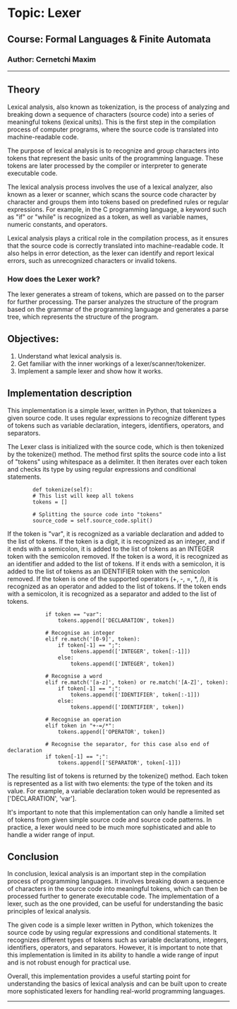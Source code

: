 # Topic: Lexer
## Course: Formal Languages & Finite Automata
### Author: Cernetchi Maxim
____
## Theory 
<p>
Lexical analysis, also known as tokenization, is the process of analyzing and breaking down a sequence of characters (source code) into a series of meaningful tokens (lexical units). This is the first step in the compilation process of computer programs, where the source code is translated into machine-readable code.

The purpose of lexical analysis is to recognize and group characters into tokens that represent the basic units of the programming language. These tokens are later processed by the compiler or interpreter to generate executable code.

The lexical analysis process involves the use of a lexical analyzer, also known as a lexer or scanner, which scans the source code character by character and groups them into tokens based on predefined rules or regular expressions. For example, in the C programming language, a keyword such as "if" or "while" is recognized as a token, as well as variable names, numeric constants, and operators.

Lexical analysis plays a critical role in the compilation process, as it ensures that the source code is correctly translated into machine-readable code. It also helps in error detection, as the lexer can identify and report lexical errors, such as unrecognized characters or invalid tokens.
</p>

### How does the Lexer work?
The lexer generates a stream of tokens, which are passed on to the parser for further processing. The parser analyzes the structure of the program based on the grammar of the programming language and generates a parse tree, which represents the structure of the program.

## Objectives:
1. Understand what lexical analysis is.
2. Get familiar with the inner workings of a lexer/scanner/tokenizer.
3. Implement a sample lexer and show how it works.

## Implementation description
This implementation is a simple lexer, written in Python, that tokenizes a given source code. It uses regular expressions to recognize different types of tokens such as variable declaration, integers, identifiers, operators, and separators.

The Lexer class is initialized with the source code, which is then tokenized by the tokenize() method. The method first splits the source code into a list of "tokens" using whitespace as a delimiter. It then iterates over each token and checks its type by using regular expressions and conditional statements.
```    
        def tokenize(self):
        # This list will keep all tokens
        tokens = []

        # Splitting the source code into "tokens"
        source_code = self.source_code.split()
```
If the token is "var", it is recognized as a variable declaration and added to the list of tokens. If the token is a digit, it is recognized as an integer, and if it ends with a semicolon, it is added to the list of tokens as an INTEGER token with the semicolon removed. If the token is a word, it is recognized as an identifier and added to the list of tokens. If it ends with a semicolon, it is added to the list of tokens as an IDENTIFIER token with the semicolon removed. If the token is one of the supported operators (+, -, =, *, /), it is recognized as an operator and added to the list of tokens. If the token ends with a semicolon, it is recognized as a separator and added to the list of tokens.
``` 
            if token == "var":
                tokens.append(['DECLARATION', token])

            # Recognise an integer
            elif re.match('[0-9]', token):
                if token[-1] == ";":
                    tokens.append(['INTEGER', token[:-1]])
                else:
                    tokens.append(['INTEGER', token])

            # Recognise a word
            elif re.match('[a-z]', token) or re.match('[A-Z]', token):
                if token[-1] == ";":
                    tokens.append(['IDENTIFIER', token[:-1]])
                else:
                    tokens.append(['IDENTIFIER', token])

            # Recognise an operation
            elif token in "+-=/*":
                tokens.append(['OPERATOR', token])

            # Recognise the separator, for this case also end of declaration
            if token[-1] == ";":
                tokens.append(['SEPARATOR', token[-1]])
 ```
The resulting list of tokens is returned by the tokenize() method. Each token is represented as a list with two elements: the type of the token and its value. For example, a variable declaration token would be represented as ['DECLARATION', 'var'].

It's important to note that this implementation can only handle a limited set of tokens from given simple source code and source code patterns. In practice, a lexer would need to be much more sophisticated and able to handle a wider range of input.

## Conclusion
In conclusion, lexical analysis is an important step in the compilation process of programming languages. It involves breaking down a sequence of characters in the source code into meaningful tokens, which can then be processed further to generate executable code. The implementation of a lexer, such as the one provided, can be useful for understanding the basic principles of lexical analysis.

The given code is a simple lexer written in Python, which tokenizes the source code by using regular expressions and conditional statements. It recognizes different types of tokens such as variable declarations, integers, identifiers, operators, and separators. However, it is important to note that this implementation is limited in its ability to handle a wide range of input and is not robust enough for practical use.

Overall, this implementation provides a useful starting point for understanding the basics of lexical analysis and can be built upon to create more sophisticated lexers for handling real-world programming languages.
____